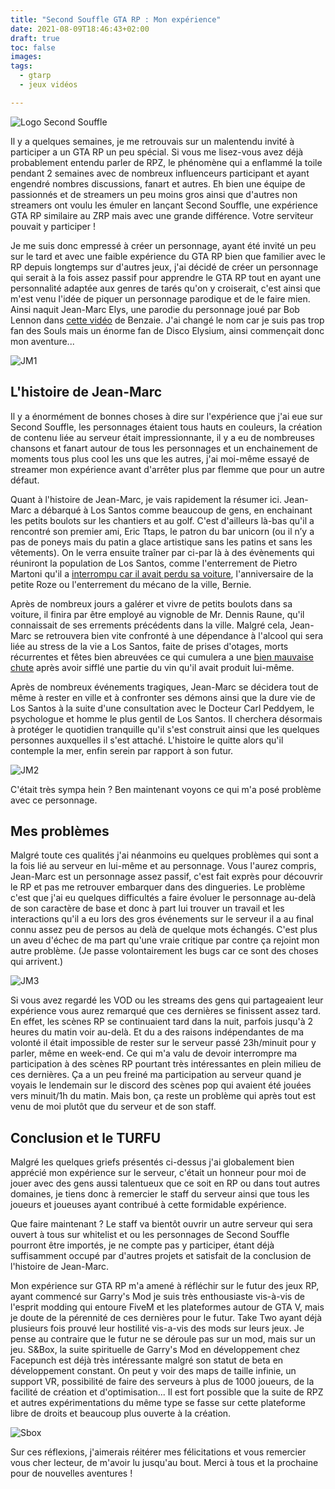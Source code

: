 ```yaml
---
title: "Second Souffle GTA RP : Mon expérience"
date: 2021-08-09T18:46:43+02:00
draft: true
toc: false
images:
tags:
  - gtarp
  - jeux vidéos

---
```

![Logo Second Souffle](/img/secondsouffle.jpg)

Il y a quelques semaines, je me retrouvais sur un malentendu invité à participer a un GTA RP un peu spécial. Si vous me lisez-vous avez déjà probablement entendu parler de RPZ, le phénomène qui a enflammé la toile pendant 2 semaines avec de nombreux influenceurs participant et ayant engendré nombres discussions, fanart et autres. Eh bien une équipe de passionnés et de streamers un peu moins gros ainsi que d'autres non streamers ont voulu les émuler en lançant Second Souffle, une expérience GTA RP similaire au ZRP mais avec une grande différence. Votre serviteur pouvait y participer !

Je me suis donc empressé à créer un personnage, ayant été invité un peu sur le tard et avec une faible expérience du GTA RP bien que familier avec le RP depuis longtemps sur d'autres jeux, j'ai décidé de créer un personnage qui serait à la fois assez passif pour apprendre le GTA RP tout en ayant une personnalité adaptée aux genres de tarés qu'on y croiserait, c'est ainsi que m'est venu l'idée de piquer un personnage parodique et de le faire mien. Ainsi naquit Jean-Marc Elys, une parodie du personnage joué par Bob Lennon dans [cette vidéo](https://youtu.be/LE5htTU8zpk) de Benzaie. J'ai changé le nom car je suis pas trop fan des Souls mais un énorme fan de Disco Elysium, ainsi commençait donc mon aventure...


![JM1](/img/JM1.png)

## L'histoire de Jean-Marc

Il y a énormément de bonnes choses à dire sur l'expérience que j'ai eue sur Second Souffle, les personnages étaient tous hauts en couleurs, la création de contenu liée au serveur était impressionnante, il y a eu de nombreuses chansons et fanart autour de tous les personnages et un enchainement de moments tous plus cool les uns que les autres, j'ai moi-même essayé de streamer mon expérience avant d'arrêter plus par flemme que pour un autre défaut.

Quant à l'histoire de Jean-Marc, je vais rapidement la résumer ici. Jean-Marc a débarqué à Los Santos comme beaucoup de gens, en enchainant les petits boulots sur les chantiers et au golf. C'est d'ailleurs là-bas qu'il a rencontré son premier ami, Eric Ttaps, le patron du bar unicorn (ou il n’y a pas de poneys mais du patin a glace artistique sans les patins et sans les vêtements). On le verra ensuite traîner par ci-par là à des évènements qui réuniront la population de Los Santos, comme l'enterrement de Pietro Martoni qu'il a [interrompu car il avait perdu sa voiture](https://www.twitch.tv/valvali/clip/CrypticCloudyTermiteTwitchRPG-wFCFxngjDINpghqo), l'anniversaire de la petite Roze ou l'enterrement du mécano de la ville, Bernie. 

Après de nombreux jours a galérer et vivre de petits boulots dans sa voiture, il finira par être employé au vignoble de Mr. Dennis Raune, qu'il connaissait de ses errements précédents dans la ville. Malgré cela, Jean-Marc se retrouvera bien vite confronté à une dépendance à l'alcool qui sera liée au stress de la vie a Los Santos, faite de prises d'otages, morts récurrentes et fêtes bien abreuvées ce qui cumulera a une [bien mauvaise chute](https://clips.twitch.tv/VibrantAlluringLegDogFace-oUWlwH8qmH6aJCHc) après avoir sifflé une partie du vin qu'il avait produit lui-même.

Après de nombreux événements tragiques, Jean-Marc se décidera tout de même à rester en ville et à confronter ses démons ainsi que la dure vie de Los Santos à la suite d'une consultation avec le Docteur Carl Peddyem, le psychologue et homme le plus gentil de Los Santos. Il cherchera désormais à protéger le quotidien tranquille qu'il s'est construit ainsi que les quelques personnes auxquelles il s'est attaché. L'histoire le quitte alors qu'il contemple la mer, enfin serein par rapport à son futur.

![JM2](/img/JM2.png)

C'était très sympa hein ? Ben maintenant voyons ce qui m'a posé problème avec ce personnage.
## Mes problèmes

Malgré toute ces qualités j'ai néanmoins eu quelques problèmes qui sont a la fois lié au serveur en lui-même et au personnage. Vous l'aurez compris, Jean-Marc est un personnage assez passif, c'est fait exprès pour découvrir le RP et pas me retrouver embarquer dans des dingueries. Le problème c'est que j'ai eu quelques difficultés a faire évoluer le personnage au-delà de son caractère de base et donc à part lui trouver un travail et les interactions qu'il a eu lors des gros événements sur le serveur il a au final connu assez peu de persos au delà de quelque mots échangés. C'est plus un aveu d'échec de ma part qu'une vraie critique par contre ça rejoint mon autre problème. (Je passe volontairement les bugs car ce sont des choses qui arrivent.)

![JM3](/img/JM3.png)

Si vous avez regardé les VOD ou les streams des gens qui partageaient leur expérience vous aurez remarqué que ces dernières se finissent assez tard. En effet, les scènes RP se continuaient tard dans la nuit, parfois jusqu'à 2 heures du matin voir au-delà. Et du a des raisons indépendantes de ma volonté il était impossible de rester sur le serveur passé 23h/minuit pour y parler, même en week-end. Ce qui m'a valu de devoir interrompre ma participation à des scènes RP pourtant très intéressantes en plein milieu de ces dernières. Ça a un peu freiné ma participation au serveur quand je voyais le lendemain sur le discord des scènes pop qui avaient été jouées vers minuit/1h du matin. Mais bon, ça reste un problème qui après tout est venu de moi plutôt que du serveur et de son staff.
## Conclusion et le TURFU

Malgré les quelques griefs présentés ci-dessus j'ai globalement bien apprécié mon expérience sur le serveur, c'était un honneur pour moi de jouer avec des gens aussi talentueux que ce soit en RP ou dans tout autres domaines, je tiens donc à remercier le staff du serveur ainsi que tous les joueurs et joueuses ayant contribué à cette formidable expérience.

Que faire maintenant ? Le staff va bientôt ouvrir un autre serveur qui sera ouvert à tous sur whitelist et ou les personnages de Second Souffle pourront être importés, je ne compte pas y participer, étant déjà suffisamment occupé par d'autres projets et satisfait de la conclusion de l'histoire de Jean-Marc.

Mon expérience sur GTA RP m'a amené à réfléchir sur le futur des jeux RP, ayant commencé sur Garry's Mod je suis très enthousiaste vis-à-vis de l'esprit modding qui entoure FiveM et les plateformes autour de GTA V, mais je doute de la pérennité de ces dernières pour le futur. Take Two ayant déjà plusieurs fois prouvé leur hostilité vis-a-vis des mods sur leurs jeux. Je pense au contraire que le futur ne se déroule pas sur un mod, mais sur un jeu. S&Box, la suite spirituelle de Garry's Mod en développement chez Facepunch est déjà très intéressante malgré son statut de beta en développement constant. On peut y voir des maps de taille infinie, un support VR, possibilité de faire des serveurs à plus de 1000 joueurs, de la facilité de création et d'optimisation... Il est fort possible que la suite de RPZ et autres expérimentations du même type se fasse sur cette plateforme libre de droits et beaucoup plus ouverte à la création.

![Sbox](/img/sbox.jpg)

Sur ces réflexions, j'aimerais réitérer mes félicitations et vous remercier vous cher lecteur, de m'avoir lu jusqu'au bout. Merci à tous et la prochaine pour de nouvelles aventures !
